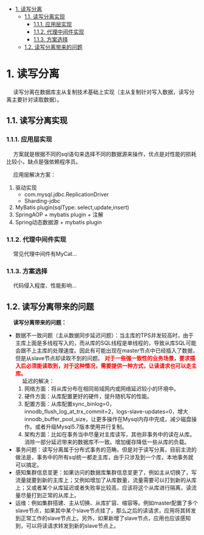 
<!-- TOC -->

- [1. 读写分离](#1-读写分离)
    - [1.1. 读写分离实现](#11-读写分离实现)
        - [1.1.1. 应用层实现](#111-应用层实现)
        - [1.1.2. 代理中间件实现](#112-代理中间件实现)
        - [1.1.3. 方案选择](#113-方案选择)
    - [1.2. 读写分离带来的问题](#12-读写分离带来的问题)

<!-- /TOC -->

# 1. 读写分离
&emsp; 读写分离在数据库主从复制技术基础上实现（主从复制针对写入数据，读写分离主要针对读取数据）。  

## 1.1. 读写分离实现
### 1.1.1. 应用层实现
&emsp; 方案就是根据不同的sql语句来选择不同的数据源来操作，优点是对性能的损耗比较小，缺点是强依赖程序员。  

&emsp; 应用层解决方案：  
1. 驱动实现
    * com.mysql.jdbc.ReplicationDriver
    * Sharding-jdbc
2. MyBatis plugin(sqlType: select,update,insert)  
3. SpringAOP + mybatis plugin + 注解
4. Spring动态数据源 + mybatis plugin


### 1.1.2. 代理中间件实现
&emsp; 常见代理中间件有MyCat...  

### 1.1.3. 方案选择
&emsp; 代码侵入程度、性能影响...


## 1.2. 读写分离带来的问题
&emsp; **读写分离带来的问题：**  

* 数据不一致问题（主从数据同步延迟问题）：当主库的TPS并发较高时，由于主库上面是多线程写入的，而从库的SQL线程是单线程的，导致从库SQL可能会跟不上主库的处理速度。因此有可能出现在master节点中已经插入了数据，但是从slave节点却读取不到的问题。 **<font color = "red">对于一些强一致性的业务场景，要求插入后必须能读取到，对于这种情况，需要提供一种方式，让读请求也可以走主库。</font>**  
&emsp; 延迟的解决：    
    1. 网络方面：将从库分布在相同局域网内或网络延迟较小的环境中。  
    2. 硬件方面：从库配置更好的硬件，提升随机写的性能。  
    3. 配置方面：从库配置sync_binlog=0，innodb_flush_log_at_trx_commit=2，logs-slave-updates=0，增大innodb_buffer_pool_size，让更多操作在Mysql内存中完成，减少磁盘操作。或者升级Mysql5.7版本使用并行复制。  
    4. 架构方面：比如在事务当中尽量对主库读写，其他非事务中的读在从库。消除一部分延迟带来的数据库不一致。增加缓存降低一些从库的负载。  
* 事务问题：读写分离属于分布式事务的范畴。但是对于读写分离，目前主流的做法是，事务中的所有sql统一都走主库，由于只涉及到一个库，本地事务就可以搞定。  
* 感知集群信息变更：如果访问的数据库集群信息变更了，例如主从切换了，写流量就要到新的主库上；又例如增加了从库数量，流量需要可以打到新的从库上；又或者某个从库延迟或者失败率比较高，应该将这个从库进行隔离，读流量尽量打到正常的从库上。  
* 运维：例如集群搭建、主从切换、从库扩容、缩容等。例如master配置了多个slave节点，如果其中某个slave节点挂了，那么之后的读请求，应用将其转发到正常工作的slave节点上。另外，如果新增了slave节点，应用也应该感知到，可以将读请求转发到新的slave节点上。  